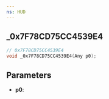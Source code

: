 ```yaml
---
ns: HUD
---
```

## _0x7F78CD75CC4539E4

```c
// 0x7F78CD75CC4539E4
void _0x7F78CD75CC4539E4(Any p0);
```

## Parameters
* **p0**:
